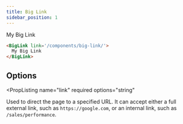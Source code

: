 ```yaml
---
title: Big Link
sidebar_position: 1
---
```


<BigLink link='/components/big-link/'>My Big Link</BigLink>


```markdown
<BigLink link='/components/big-link/'>
  My Big Link
</BigLink>
```

## Options

<PropListing
  name="link"
  required
  options="string"
>
Used to direct the page to a specified URL. It can accept either a full external link, such as  `https://google.com`, or an internal link, such as `/sales/performance`.

</PropListing>